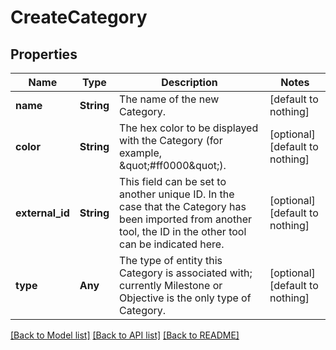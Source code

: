 # CreateCategory


## Properties
Name | Type | Description | Notes
------------ | ------------- | ------------- | -------------
**name** | **String** | The name of the new Category. | [default to nothing]
**color** | **String** | The hex color to be displayed with the Category (for example, \&quot;#ff0000\&quot;). | [optional] [default to nothing]
**external_id** | **String** | This field can be set to another unique ID. In the case that the Category has been imported from another tool, the ID in the other tool can be indicated here. | [optional] [default to nothing]
**type** | **Any** | The type of entity this Category is associated with; currently Milestone or Objective is the only type of Category. | [optional] [default to nothing]


[[Back to Model list]](../README.md#models) [[Back to API list]](../README.md#api-endpoints) [[Back to README]](../README.md)


